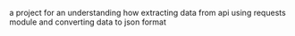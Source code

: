 a project for an understanding how extracting data from api using requests module and converting data to json format